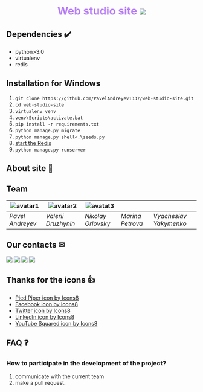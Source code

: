 <h1 align=center style='color:#b77cf7'> 
Web studio site 
<img src="https://img.icons8.com/nolan/80/000000/pied-piper.png">
</h1>

## Dependencies ✔️
- python>3.0
- virtualenv
- redis
## Installation for Windows
1. ```git clone https://github.com/PavelAndreyev1337/web-studio-site.git```
1. ```cd web-studio-site```
1. ```virtualenv venv```
1. ```venv\Scripts\activate.bat```
1. ```pip install -r requirements.txt```
1. ```python manage.py migrate```
1. ```python manage.py shell<.\seeds.py```
1. [start the Redis](https://www.techomoro.com/how-to-run-redis-on-windows-10/)
1. ```python manage.py runserver```
## About site 🤔
## 
## Team 
|![avatar1](https://avatars0.githubusercontent.com/u/46842062?s=400&v=4) |![avatar2](https://avatars1.githubusercontent.com/u/55995348?s=400&v=4) |![avatat3](https://avatars0.githubusercontent.com/u/48585734?s=400&v=4) | | |
|----------------|------------------ | ------------------|---------------- |---------------------- |
| *Pavel Andreyev* | *Valerii Druzhynin* | *Nikolay Orlovsky*  | *Marina Petrova*  | *Vyacheslav Yakymenko*  |
## Our contacts ✉
<a href="">
    <img src="https://img.icons8.com/nolan/64/000000/facebook-new.png">
</a>
<a href="">
    <img src="https://img.icons8.com/nolan/64/000000/twitter.png">
</a>
<a href="">
    <img src="https://img.icons8.com/nolan/64/000000/linkedin.png">
</a>
<a href="">
    <img src="https://img.icons8.com/nolan/64/000000/youtube-squared.png">
</a>

## Thanks for the icons 👍
<ul>
<li>
    <a href="https://icons8.com/icon/69479/pied-piper">Pied Piper icon by Icons8</a>
</li>
<li>
    <a href="https://icons8.com/icon/118501/facebook">Facebook icon by Icons8</a>
</li>
<li>
    <a href="https://icons8.com/icon/44055/twitter">Twitter icon by Icons8</a>
</li>
<li>
    <a href="https://icons8.com/icon/44019/linkedin">LinkedIn icon by Icons8</a>
</li>
<li>
    <a href="https://icons8.com/icon/63852/youtube-squared">YouTube Squared icon by Icons8</a>
</li>
</ul>


## FAQ ❓
### How to participate in the development of the project?
1. communicate with the current team
1. make a pull request.




